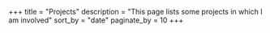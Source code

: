 +++
title = "Projects"
description = "This page lists some projects in which I am involved"
sort_by = "date"
paginate_by = 10
+++

